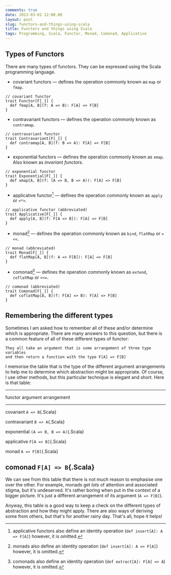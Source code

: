 ```yaml
---
comments: true
date: 2013-03-01 12:00.00
layout: post
slug: functors-and-things-using-scala
title: Functors and things using Scala
tags: Programming, Scala, Functor, Monad, Comonad, Applicative
---
```


## Types of Functors

There are many types of functors. They can be expressed using the Scala programming language.

* covariant functors — defines the operation commonly known as `map` or `fmap`.

~~~{.Scala}
// covariant functor
trait Functor[F[_]] {
  def fmap[A, B](f: A => B): F[A] => F[B]
}
~~~

* contravariant functors — defines the operation commonly known as `contramap`.

~~~{.Scala}
// contravariant functor
trait Contravariant[F[_]] {
  def contramap[A, B](f: B => A): F[A] => F[B]
}
~~~

* exponential functors — defines the operation commonly known as `xmap`. Also known as *invariant functors*.

~~~{.Scala}
// exponential functor
trait Exponential[F[_]] {
  def xmap[A, B](f: (A => B, B => A)): F[A] => F[B]
}
~~~

* applicative functor[^1] — defines the operation commonly known as `apply` or `<*>`.

~~~{.Scala}
// applicative functor (abbreviated)
trait Applicative[F[_]] {
  def apply[A, B](f: F[A => B]): F[A] => F[B]
}
~~~

* monad[^2] — defines the operation commonly known as `bind`, `flatMap` or `=<<`.

~~~{.Scala}
// monad (abbreviated)
trait Monad[F[_]] {
  def flatMap[A, B](f: A => F[B]): F[A] => F[B]
}
~~~

* comonad[^3] — defines the operation commonly known as `extend`, `coflatMap` or `<<=`.

~~~{.Scala}
// comonad (abbreviated)
trait Comonad[F[_]] {
  def coflatMap[A, B](f: F[A] => B): F[A] => F[B]
}
~~~

## Remembering the different types

Sometimes I am asked how to remember all of these and/or determine which is appropriate. There are many answers to this question, but there is a common feature of all of these different types of functor:

    They all take an argument that is some arrangement of three type variables
    and then return a function with the type F[A] => F[B]

I memorise the table that is the type of the different argument arrangements to help me to determine which abstraction might be appropriate. Of course, I use other methods, but this particular technique is elegant and short. Here is that table:

------------------------------------
functor         argument arrangement
--------------- --------------------
covariant       `A => B`{.Scala}

contravariant   `B => A`{.Scala}

exponential     `(A => B, B => A)`{.Scala}

applicative     `F[A => B]`{.Scala}

monad           `A => F[B]`{.Scala}

comonad         `F[A] => B`{.Scala}
------------------------------------

We can see from this table that there is not much reason to emphasise one over the other. For example, monads get *lots* of attention and associated stigma, but it's undeserved. It's rather boring when put in the context of a bigger picture. It's just a different arrangement of its argument (`A => F[B]`).

Anyway, this table is a good way to keep a check on the different types of abstraction and how they might apply. There are also ways of deriving some from others, but that's for another rainy day. That's all, hope it helps!

[^1]: applicative functors also define an identity operation (`def insert[A]: A => F[A]`) however, it is omitted.
[^2]: monads also define an identity operation (`def insert[A]: A => F[A]`) however, it is omitted.
[^3]: comonads also define an identity operation (`def extract[A]: F[A] => A`) however, it is omitted.